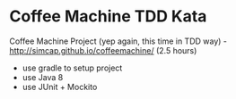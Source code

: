 # Coffee Machine TDD Kata

Coffee Machine Project (yep again, this time in TDD way) -  http://simcap.github.io/coffeemachine/  (2.5 hours)
* use gradle to setup project
* use Java 8
* use JUnit + Mockito
